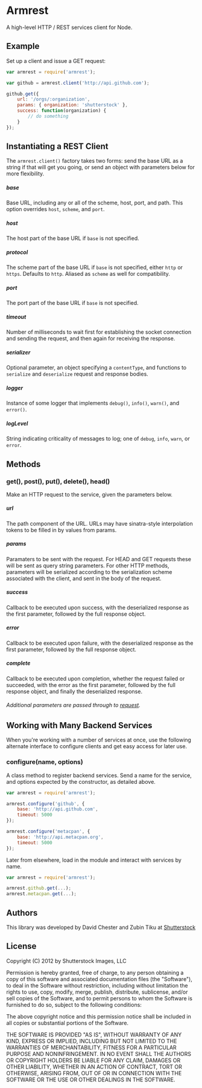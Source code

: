 # Armrest

A high-level HTTP / REST services client for Node.

## Example

Set up a client and issue a GET request:

```javascript
var armrest = require('armrest');

var github = armrest.client('http://api.github.com');

github.get({
	url: '/orgs/:organization',
	params: { organization: 'shutterstock' },
	success: function(organization) {
		// do something
	}
});
```

## Instantiating a REST Client

The `armrest.client()` factory takes two forms: send the base URL as a string if that will get you going, or send an object with parameters below for more flexibility.

##### base

Base URL, including any or all of the scheme, host, port, and path.  This option overrides `host`, `scheme`, and `port`.

##### host

The host part of the base URL if `base` is not specified.

##### protocol

The scheme part of the base URL if `base` is not specified, either `http` or `https`.  Defaults to `http`.  Aliased as `scheme` as well for compatibility.

##### port

The port part of the base URL if `base` is not specified.

##### timeout

Number of milliseconds to wait first for establishing the socket connection and sending the request, and then again for receiving the response.

##### serializer

Optional parameter, an object specifying a `contentType`, and functions to `serialize` and `deserialize` request and response bodies.

##### logger

Instance of some logger that implements `debug()`, `info()`, `warn()`, and `error()`.

##### logLevel

String indicating criticality of messages to log; one of `debug`, `info`, `warn`, or `error`.

## Methods

### get(), post(), put(), delete(), head()

Make an HTTP request to the service, given the parameters below.

##### url

The path component of the URL.  URLs may have sinatra-style interpolation tokens to be filled in by values from params.

##### params

Paramaters to be sent with the request.  For HEAD and GET requests these will be sent as query string parameters.  For other HTTP methods, parameters will be serialized according to the serialization scheme associated with the client, and sent in the body of the request.

##### success

Callback to be executed upon success, with the deserialized response as the first parameter, followed by the full response object.

##### error

Callback to be executed upon failure, with the deserialized response as the first parameter, followed by the full response object.

##### complete

Callback to be executed upon completion, whether the request failed or succeeded, with the error as the first parameter, followed by the full response object, and finally the deserialized response.

###### Additional parameters are passed through to [request](https://github.com/mikeal/request#requestoptions-callback).

## Working with Many Backend Services

When you're working with a number of services at once, use the following alternate interface to configure clients and get easy access for later use.

### configure(name, options)

A class method to register backend services.  Send a name for the service, and options expected by the constructor, as detailed above.

```javascript
var armrest = require('armrest');

armrest.configure('github', {
	base: 'http://api.github.com',
	timeout: 5000
});

armrest.configure('metacpan', {
	base: 'http://api.metacpan.org',
	timeout: 5000
});

```

Later from elsewhere, load in the module and interact with services by name.

```javascript
var armrest = require('armrest');

armrest.github.get(...);
armrest.metacpan.get(...);
```

## Authors

This library was developed by David Chester and Zubin Tiku at [Shutterstock](http://www.shutterstock.com)


## License

Copyright (C) 2012 by Shutterstock Images, LLC

Permission is hereby granted, free of charge, to any person obtaining a copy of this software and associated documentation files (the "Software"), to deal in the Software without restriction, including without limitation the rights to use, copy, modify, merge, publish, distribute, sublicense, and/or sell copies of the Software, and to permit persons to whom the Software is furnished to do so, subject to the following conditions:

The above copyright notice and this permission notice shall be included in all copies or substantial portions of the Software.

THE SOFTWARE IS PROVIDED "AS IS", WITHOUT WARRANTY OF ANY KIND, EXPRESS OR IMPLIED, INCLUDING BUT NOT LIMITED TO THE WARRANTIES OF MERCHANTABILITY, FITNESS FOR A PARTICULAR PURPOSE AND NONINFRINGEMENT. IN NO EVENT SHALL THE AUTHORS OR COPYRIGHT HOLDERS BE LIABLE FOR ANY CLAIM, DAMAGES OR OTHER LIABILITY, WHETHER IN AN ACTION OF CONTRACT, TORT OR OTHERWISE, ARISING FROM, OUT OF OR IN CONNECTION WITH THE SOFTWARE OR THE USE OR OTHER DEALINGS IN THE SOFTWARE.

